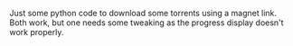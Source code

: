 Just some python code to download some torrents using a magnet link. Both work, but one needs some tweaking as the progress display doesn't work properly.
